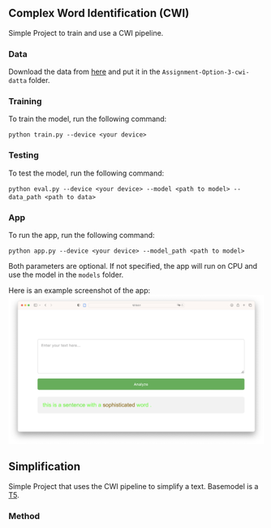 ## Complex Word Identification (CWI)
Simple Project to train and use a CWI pipeline.
### Data
Download the data from [here](https://sites.google.com/view/cwisharedtask2018/datasets) and put it in the `Assignment-Option-3-cwi-datta` folder.
### Training
To train the model, run the following command:
```
python train.py --device <your device>
```
### Testing
To test the model, run the following command:
```
python eval.py --device <your device> --model <path to model> --data_path <path to data>
```
### App
To run the app, run the following command:
```
python app.py --device <your device> --model_path <path to model>
```
Both parameters are optional. If not specified, the app will run on CPU and use the model in the `models` folder.

Here is an example screenshot of the app:
![app example](./app_example.png)

## Simplification
Simple Project that uses the CWI pipeline to simplify a text.
Basemodel is a [T5](https://huggingface.co/humarin/chatgpt_paraphraser_on_T5_base?text=The+toxic+assets+now+total+184+billion+euros%2C+but+many+fear+the+hole+is+even+bigger.).
### Method
